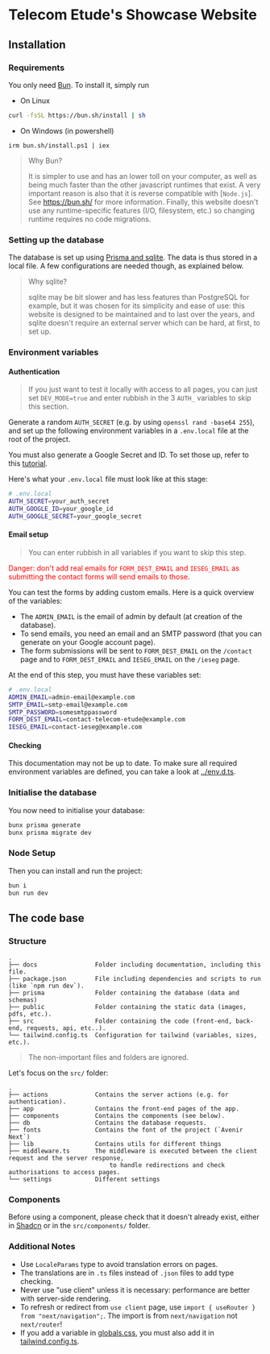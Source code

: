 # Telecom Etude's Showcase Website

## Installation

### Requirements

You only need [Bun](https://bun.sh/). To install it, simply run

-   On Linux

```sh
curl -fsSL https://bun.sh/install | sh
```

-   On Windows (in powershell)

```pwsh
irm bun.sh/install.ps1 | iex
```

> Why Bun?
>
> It is simpler to use and has an lower toll on your computer, as well as being much faster than the other javascript runtimes that exist. A very important reason is also that it is reverse compatible with [`Node.js`]. See https://bun.sh/ for more information. Finally, this website doesn't use any runtime-specific features (I/O, filesystem, etc.) so changing runtime requires no code migrations.

### Setting up the database

The database is set up using [Prisma and sqlite](https://www.prisma.io/docs/orm/overview/databases/sqlite). The data is thus stored in a local file. A few configurations are needed though, as explained below.

> Why sqlite?
>
> sqlite may be bit slower and has less features than PostgreSQL for example, but it was chosen for its simplicity and ease of use: this website is designed to be maintained and to last over the years, and sqlite doesn't require an external server which can be hard, at first, to set up.

### Environment variables

#### Authentication

> If you just want to test it locally with access to all pages, you can just set `DEV_MODE=true` and enter rubbish in the 3 `AUTH_` variables to skip this section.

Generate a random `AUTH_SECRET` (e.g. by using `openssl rand -base64 255`), and set up the following environment variables in a `.env.local` file at the root of the project.

You must also generate a Google Secret and ID. To set those up, refer to this [tutorial](https://www.youtube.com/watch?v=Rs8018RO5YQ).

Here's what your `.env.local` file must look like at this stage:

```bash
# .env.local
AUTH_SECRET=your_auth_secret
AUTH_GOOGLE_ID=your_google_id
AUTH_GOOGLE_SECRET=your_google_secret
```

#### Email setup

> You can enter rubbish in all variables if you want to skip this step.

<p style="color: red">
Danger: don't add real emails for <code>FORM_DEST_EMAIL</code> and <code>IESEG_EMAIL</code> as submitting the contact forms will send emails to those.
</p>

You can test the forms by adding custom emails. Here is a quick overview of the variables:

-   The `ADMIN_EMAIL` is the email of admin by default (at creation of the database).
-   To send emails, you need an email and an SMTP password (that you can generate on your Google account page).
-   The form submissions will be sent to `FORM_DEST_EMAIL` on the `/contact` page and to `FORM_DEST_EMAIL` and `IESEG_EMAIL` on the `/ieseg` page.

At the end of this step, you must have these variables set:

```bash
# .env.local
ADMIN_EMAIL=admin-email@example.com
SMTP_EMAIL=smtp-email@example.com
SMTP_PASSWORD=somesmtppassword
FORM_DEST_EMAIL=contact-telecom-etude@example.com
IESEG_EMAIL=contact-ieseg@example.com
```

#### Checking

This documentation may not be up to date. To make sure all required environment variables are defined, you can take a look at [../env.d.ts](../env.d.ts).

### Initialise the database

You now need to initialise your database:

```bash
bunx prisma generate
bunx prisma migrate dev
```

### Node Setup

Then you can install and run the project:

```bash
bun i
bun run dev
```

## The code base

### Structure

```
.
├── docs                Folder including documentation, including this file.
├── package.json        File including dependencies and scripts to run (like `npm run dev`).
├── prisma              Folder containing the database (data and schemas)
├── public              Folder containing the static data (images, pdfs, etc.).
├── src                 Folder containing the code (front-end, back-end, requests, api, etc..).
└── tailwind.config.ts  Configuration for tailwind (variables, sizes, etc.).
```

> The non-important files and folders are ignored.

Let's focus on the `src/` folder:

```
.
├── actions             Contains the server actions (e.g. for authentication).
├── app                 Contains the front-end pages of the app.
├── components          Contains the components (see below).
├── db                  Contains the database requests.
├── fonts               Contains the font of the project (`Avenir Next`)
├── lib                 Contains utils for different things
├── middleware.ts       The middleware is executed between the client request and the server response,
                            to handle redirections and check authorisations to access pages.
└── settings            Different settings
```

### Components

Before using a component, please check that it doesn't already exist, either in [Shadcn](https://ui.shadcn.com/) or in the `src/components/` folder.

### Additional Notes

-   Use `LocaleParams` type to avoid translation errors on pages.
-   The translations are in `.ts` files instead of `.json` files to add type checking.
-   Never use "use client" unless it is necessary: performance are better with server-side rendering.
-   To refresh or redirect from `use client` page, use `import { useRouter } from "next/navigation";`. The import is from `next/navigation` not `next/router`!
-   If you add a variable in [globals.css](../src/app/globals.css), you must also add it in [tailwind.config.ts](../tailwind.config.ts).
